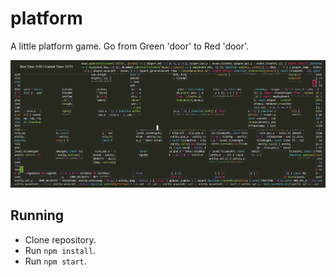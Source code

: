 # platform
A little platform game.
Go from Green 'door' to Red 'door'.

![screenshot](https://raw.githubusercontent.com/cfolliet/platform/master/screenshot.jpg)

## Running

* Clone repository.
* Run `npm install`.
* Run `npm start`.
